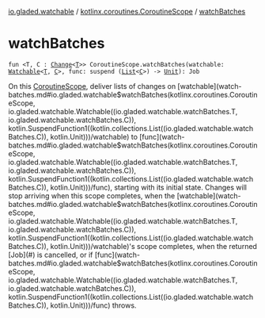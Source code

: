 [io.gladed.watchable](../index.md) / [kotlinx.coroutines.CoroutineScope](index.md) / [watchBatches](./watch-batches.md)

# watchBatches

`fun <T, C : `[`Change`](../-change.md)`<`[`T`](watch-batches.md#T)`>> CoroutineScope.watchBatches(watchable: `[`Watchable`](../-watchable/index.md)`<`[`T`](watch-batches.md#T)`, `[`C`](watch-batches.md#C)`>, func: suspend (`[`List`](https://kotlinlang.org/api/latest/jvm/stdlib/kotlin.collections/-list/index.html)`<`[`C`](watch-batches.md#C)`>) -> `[`Unit`](https://kotlinlang.org/api/latest/jvm/stdlib/kotlin/-unit/index.html)`): Job`

On this [CoroutineScope](#), deliver lists of changes on [watchable](watch-batches.md#io.gladed.watchable$watchBatches(kotlinx.coroutines.CoroutineScope, io.gladed.watchable.Watchable((io.gladed.watchable.watchBatches.T, io.gladed.watchable.watchBatches.C)), kotlin.SuspendFunction1((kotlin.collections.List((io.gladed.watchable.watchBatches.C)), kotlin.Unit)))/watchable) to [func](watch-batches.md#io.gladed.watchable$watchBatches(kotlinx.coroutines.CoroutineScope, io.gladed.watchable.Watchable((io.gladed.watchable.watchBatches.T, io.gladed.watchable.watchBatches.C)), kotlin.SuspendFunction1((kotlin.collections.List((io.gladed.watchable.watchBatches.C)), kotlin.Unit)))/func), starting with its initial
state. Changes will stop arriving when this scope completes, when the [watchable](watch-batches.md#io.gladed.watchable$watchBatches(kotlinx.coroutines.CoroutineScope, io.gladed.watchable.Watchable((io.gladed.watchable.watchBatches.T, io.gladed.watchable.watchBatches.C)), kotlin.SuspendFunction1((kotlin.collections.List((io.gladed.watchable.watchBatches.C)), kotlin.Unit)))/watchable)'s scope completes, when
the returned [Job](#) is cancelled, or if [func](watch-batches.md#io.gladed.watchable$watchBatches(kotlinx.coroutines.CoroutineScope, io.gladed.watchable.Watchable((io.gladed.watchable.watchBatches.T, io.gladed.watchable.watchBatches.C)), kotlin.SuspendFunction1((kotlin.collections.List((io.gladed.watchable.watchBatches.C)), kotlin.Unit)))/func) throws.

